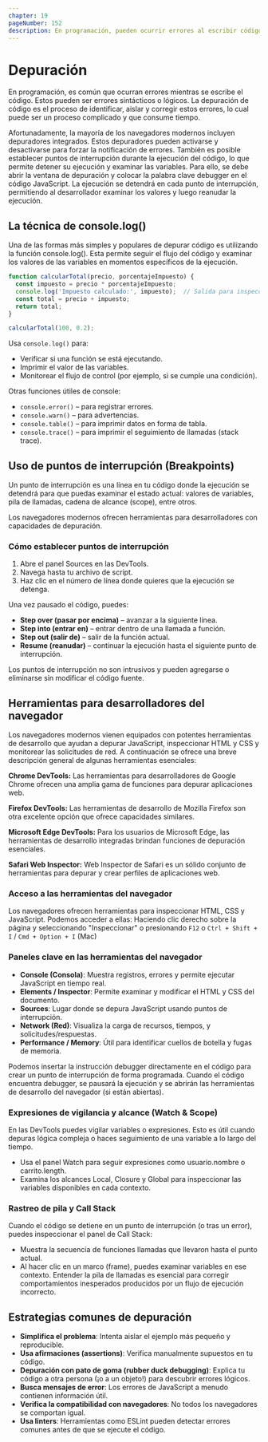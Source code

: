 ```yaml
---
chapter: 19
pageNumber: 152
description: En programación, pueden ocurrir errores al escribir código. Podría deberse a errores sintácticos o lógicos. El proceso de encontrar errores puede llevar mucho tiempo y ser complicado y se denomina depuración de código.
---
```

# Depuración

En programación, es común que ocurran errores mientras se escribe el código. Estos pueden ser errores sintácticos o lógicos. La depuración de código es el proceso de identificar, aislar y corregir estos errores, lo cual puede ser un proceso complicado y que consume tiempo.

Afortunadamente, la mayoría de los navegadores modernos incluyen depuradores integrados. Estos depuradores pueden activarse y desactivarse para forzar la notificación de errores. También es posible establecer puntos de interrupción durante la ejecución del código, lo que permite detener su ejecución y examinar las variables. Para ello, se debe abrir la ventana de depuración y colocar la palabra clave debugger en el código JavaScript. La ejecución se detendrá en cada punto de interrupción, permitiendo al desarrollador examinar los valores y luego reanudar la ejecución.

## La técnica de console.log()

Una de las formas más simples y populares de depurar código es utilizando la función console.log(). Esta permite seguir el flujo del código y examinar los valores de las variables en momentos específicos de la ejecución.

```javascript
function calcularTotal(precio, porcentajeImpuesto) {
  const impuesto = precio * porcentajeImpuesto;
  console.log('Impuesto calculado:', impuesto);  // Salida para inspección
  const total = precio + impuesto;
  return total;
}

calcularTotal(100, 0.2);
```

Usa `console.log()` para:

- Verificar si una función se está ejecutando.
- Imprimir el valor de las variables.
- Monitorear el flujo de control (por ejemplo, si se cumple una condición).

Otras funciones útiles de console:

- `console.error()` – para registrar errores.
- `console.warn()` – para advertencias.
- `console.table()` – para imprimir datos en forma de tabla.
- `console.trace()` – para imprimir el seguimiento de llamadas (stack trace).

## Uso de puntos de interrupción (Breakpoints)

Un punto de interrupción es una línea en tu código donde la ejecución se detendrá para que puedas examinar el estado actual: valores de variables, pila de llamadas, cadena de alcance (scope), entre otros.

Los navegadores modernos ofrecen herramientas para desarrolladores con capacidades de depuración.

### Cómo establecer puntos de interrupción
1. Abre el panel Sources en las DevTools.
2. Navega hasta tu archivo de script.
3. Haz clic en el número de línea donde quieres que la ejecución se detenga.

Una vez pausado el código, puedes:

- **Step over (pasar por encima)** – avanzar a la siguiente línea.
- **Step into (entrar en)** – entrar dentro de una llamada a función.
- **Step out (salir de)** – salir de la función actual.
- **Resume (reanudar)** – continuar la ejecución hasta el siguiente punto de interrupción.

Los puntos de interrupción no son intrusivos y pueden agregarse o eliminarse sin modificar el código fuente.

## Herramientas para desarrolladores del navegador

Los navegadores modernos vienen equipados con potentes herramientas de desarrollo que ayudan a depurar JavaScript, inspeccionar HTML y CSS y monitorear las solicitudes de red. A continuación se ofrece una breve descripción general de algunas herramientas esenciales:

**Chrome DevTools:** Las herramientas para desarrolladores de Google Chrome ofrecen una amplia gama de funciones para depurar aplicaciones web.

**Firefox DevTools:** Las herramientas de desarrollo de Mozilla Firefox son otra excelente opción que ofrece capacidades similares.

**Microsoft Edge DevTools:** Para los usuarios de Microsoft Edge, las herramientas de desarrollo integradas brindan funciones de depuración esenciales.

**Safari Web Inspector:** Web Inspector de Safari es un sólido conjunto de herramientas para depurar y crear perfiles de aplicaciones web.

### Acceso a las herramientas del navegador
Los navegadores ofrecen herramientas para inspeccionar HTML, CSS y JavaScript. Podemos acceder a ellas:
Haciendo clic derecho sobre la página y seleccionando "Inspeccionar" o presionando `F12` o `Ctrl + Shift + I` / `Cmd + Option + I` (Mac)

### Paneles clave en las herramientas del navegador
- **Console (Consola)**: Muestra registros, errores y permite ejecutar JavaScript en tiempo real.
- **Elements / Inspector**: Permite examinar y modificar el HTML y CSS del documento.
- **Sources**: Lugar donde se depura JavaScript usando puntos de interrupción.
- **Network (Red)**: Visualiza la carga de recursos, tiempos, y solicitudes/respuestas.
- **Performance / Memory**: Útil para identificar cuellos de botella y fugas de memoria.

Podemos insertar la instrucción debugger directamente en el código para crear un punto de interrupción de forma programada. Cuando el código encuentra debugger, se pausará la ejecución y se abrirán las herramientas de desarrollo del navegador (si están abiertas).

### Expresiones de vigilancia y alcance (Watch & Scope)
En las DevTools puedes vigilar variables o expresiones. Esto es útil cuando depuras lógica compleja o haces seguimiento de una variable a lo largo del tiempo.

- Usa el panel Watch para seguir expresiones como usuario.nombre o carrito.length.
- Examina los alcances Local, Closure y Global para inspeccionar las variables disponibles en cada contexto.

### Rastreo de pila y Call Stack
Cuando el código se detiene en un punto de interrupción (o tras un error), puedes inspeccionar el panel de Call Stack:

- Muestra la secuencia de funciones llamadas que llevaron hasta el punto actual.
- Al hacer clic en un marco (frame), puedes examinar variables en ese contexto.
Entender la pila de llamadas es esencial para corregir comportamientos inesperados producidos por un flujo de ejecución incorrecto.

## Estrategias comunes de depuración

- **Simplifica el problema**: Intenta aislar el ejemplo más pequeño y reproducible.
- **Usa afirmaciones (assertions)**: Verifica manualmente supuestos en tu código.
- **Depuración con pato de goma (rubber duck debugging)**: Explica tu código a otra persona (¡o a un objeto!) para descubrir errores lógicos.
- **Busca mensajes de error**: Los errores de JavaScript a menudo contienen información útil.
- **Verifica la compatibilidad con navegadores**: No todos los navegadores se comportan igual.
- **Usa linters**: Herramientas como ESLint pueden detectar errores comunes antes de que se ejecute el código.
